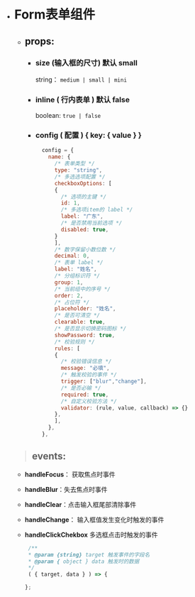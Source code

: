 - # Form表单组件
  *  ## props:
     * ### size (输入框的尺寸) 默认 small
       string：
       `medium | small | mini`
     * ### inline ( 行内表单 ) 默认 false
       boolean: 
      `true | false`
     * ### config ( 配置 ) { key: { value } }
        ```javascript
          config = {
            name: {
              /* 表单类型 */
              type: "string",
              /* 多选选项配置 */
              checkboxOptions: [
              {
                /* 选项的主键 */
                id: 1,
                /* 多选项item的 label */
                label: "广东",
                /* 是否禁用当前选项 */
                disabled: true,
              }
              ],
              /* 数字保留小数位数 */
              decimal: 0,
              /* 表单 label */
              label: "姓名",
              /* 分组标识符 */
              group: 1,
              /* 当前组中的序号 */
              order: 2,
              /* 占位符 */
              placeholder: "姓名",
              /* 是否可清空 */
              clearable: true,
              /* 是否显示切换密码图标 */
              showPassword: true,
              /* 校验规则 */
              rules: [
              {
                /* 校验错误信息 */
                message: "必填",
                /* 触发校验的事件 */
                trigger: ["blur","change"],
                /* 是否必输 */
                required: true,
                /* 自定义校验方法 */
                validator: (rule, value, callback) => {}
              },
              ],
            },
          },
        ```

  > ## events:
    - **handleFocus**： 获取焦点时事件
    - **handleBlur**：失去焦点时事件
    - **handleClear**：点击输入框尾部清除事件
    - **handleChange**： 输入框值发生变化时触发的事件
    - **handleClickChekbox** 多选框点击时触发的事件

	  ```javascript
	   /**
	   * @param {string} target 触发事件的字段名
	   * @param { object } data 触发时的数据
	   */
	   ( { target, data } ) => {

      };
	  ```

